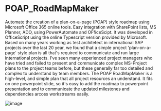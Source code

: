 # POAP_RoadMapMaker
Automate the creation of a plan-on-a-page (POAP) style roadmap using Microsoft Office 365 online tools. Easy integration with SharePoint lists, MS Planner, ADO, using PowerAutomate and OFficeScipt. It was developed in OfficeScript using the online Typescript version provided by Microsoft.   
Based on many years working as test architetect in international SAP projects over the last 20 year, we found that a simple project 'plan-on-a-page' style plan is all that's required to communicate and run large international projects. I've seen many experienced project managers who have tried and failed to present and communicate complex MS-Project plans to the project teams before, but these generally far too detailed and complex to understand by team members. The POAP RoadMapMaker is a high-level, and simple plan that all project resources an understand. It fits on one powerpoint slide, so it's easy to add the roadmap to powerpoint presentation and to communicate the updated milestones and dependencies arcoss workstreams easily. 

![image](https://user-images.githubusercontent.com/30213320/178905108-c013aa19-7a1d-4c88-b909-1abb4e298ea6.png)
